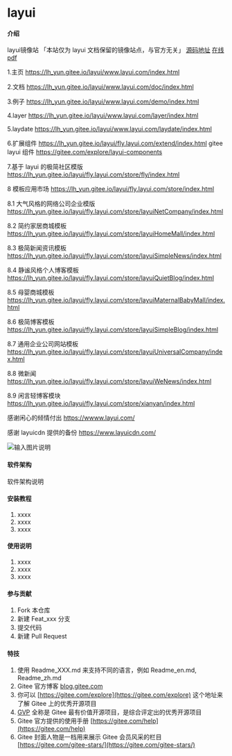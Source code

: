 # layui

#### 介绍
layui镜像站 「本站仅为 layui 文档保留的镜像站点，与官方无关」
[源码地址](https://gitee.com/lh_yun/layui)
[在线 pdf ](https://lh_yun.gitee.io/layui/Layui%20%E5%BC%80%E5%8F%91%E4%BD%BF%E7%94%A8%E6%96%87%E6%A1%A3%20-%20%E5%85%A5%E9%97%A8%E6%8C%87%E5%8D%97.pdf)

1.主页
https://lh_yun.gitee.io/layui/www.layui.com/index.html

2.文档
https://lh_yun.gitee.io/layui/www.layui.com/doc/index.html

3.例子
https://lh_yun.gitee.io/layui/www.layui.com/demo/index.html

4.layer
https://lh_yun.gitee.io/layui/www.layui.com/layer/index.html

5.laydate
https://lh_yun.gitee.io/layui/www.layui.com/laydate/index.html

6.扩展组件
https://lh_yun.gitee.io/layui/fly.layui.com/extend/index.html
gitee layui 组件
https://gitee.com/explore/layui-components

7.基于 layui 的极简社区模版
https://lh_yun.gitee.io/layui/fly.layui.com/store/fly/index.html

8 模板应用市场
https://lh_yun.gitee.io/layui/fly.layui.com/store/index.html

8.1 大气风格的网络公司企业模版
https://lh_yun.gitee.io/layui/fly.layui.com/store/layuiNetCompany/index.html

8.2 简约家居商城模板
https://lh_yun.gitee.io/layui/fly.layui.com/store/layuiHomeMall/index.html

8.3 极简新闻资讯模板
https://lh_yun.gitee.io/layui/fly.layui.com/store/layuiSimpleNews/index.html

8.4 静谧风格个人博客模板
https://lh_yun.gitee.io/layui/fly.layui.com/store/layuiQuietBlog/index.html

8.5 母婴商城模板
https://lh_yun.gitee.io/layui/fly.layui.com/store/layuiMaternalBabyMall/index.html

8.6 极简博客模板
https://lh_yun.gitee.io/layui/fly.layui.com/store/layuiSimpleBlog/index.html

8.7 通用企业公司网站模板
https://lh_yun.gitee.io/layui/fly.layui.com/store/layuiUniversalCompany/index.html

8.8 微新闻
https://lh_yun.gitee.io/layui/fly.layui.com/store/layuiWeNews/index.html

8.9 闲言轻博客模块
https://lh_yun.gitee.io/layui/fly.layui.com/store/xianyan/index.html

感谢闲心的倾情付出
https://wwww.layui.com/

感谢 layuicdn 提供的备份
https://www.layuicdn.com/

![输入图片说明](https://images.gitee.com/uploads/images/2021/1012/103914_8ba74fce_1909409.png "屏幕截图.png")
#### 软件架构
软件架构说明


#### 安装教程

1.  xxxx
2.  xxxx
3.  xxxx

#### 使用说明

1.  xxxx
2.  xxxx
3.  xxxx

#### 参与贡献

1.  Fork 本仓库
2.  新建 Feat_xxx 分支
3.  提交代码
4.  新建 Pull Request


#### 特技

1.  使用 Readme\_XXX.md 来支持不同的语言，例如 Readme\_en.md, Readme\_zh.md
2.  Gitee 官方博客 [blog.gitee.com](https://blog.gitee.com)
3.  你可以 [https://gitee.com/explore](https://gitee.com/explore) 这个地址来了解 Gitee 上的优秀开源项目
4.  [GVP](https://gitee.com/gvp) 全称是 Gitee 最有价值开源项目，是综合评定出的优秀开源项目
5.  Gitee 官方提供的使用手册 [https://gitee.com/help](https://gitee.com/help)
6.  Gitee 封面人物是一档用来展示 Gitee 会员风采的栏目 [https://gitee.com/gitee-stars/](https://gitee.com/gitee-stars/)
